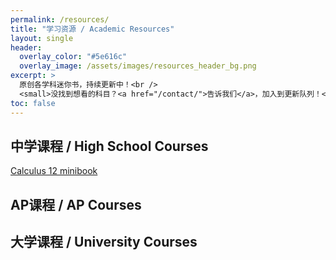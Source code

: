 ```yaml
---
permalink: /resources/
title: "学习资源 / Academic Resources"
layout: single
header:
  overlay_color: "#5e616c"
  overlay_image: /assets/images/resources_header_bg.png
excerpt: >
  原创各学科迷你书，持续更新中！<br />
  <small>没找到想看的科目？<a href="/contact/">告诉我们</a>，加入到更新队列！</small>
toc: false
---
```


## 中学课程 / High School Courses

[Calculus 12 minibook](https://www.miracleeducation.ca/Calculus-12-Minibook/)

## AP课程 / AP Courses

<!-- [AP Calculus minibook](/.) -->

## 大学课程 / University Courses

<!-- [First year calculus minibook](/.) -->
